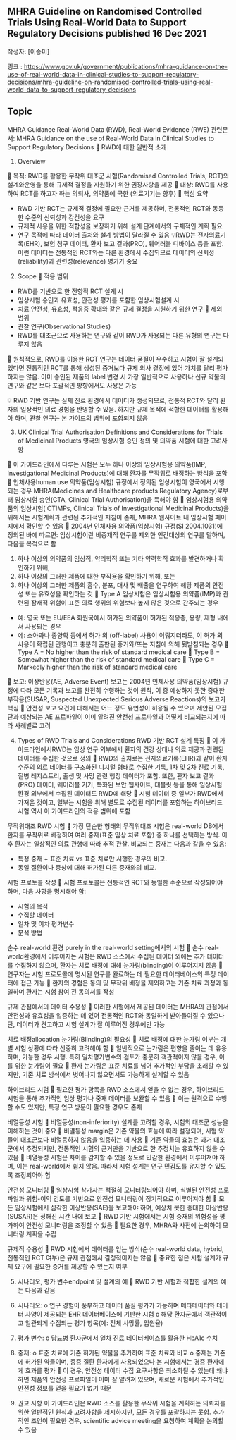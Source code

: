 ## MHRA Guideline on Randomised Controlled Trials Using Real-World Data to Support Regulatory Decisions published 16 Dec 2021
작성자: [이승미]
 
링크 : https://www.gov.uk/government/publications/mhra-guidance-on-the-use-of-real-world-data-in-clinical-studies-to-support-regulatory-decisions/mhra-guideline-on-randomised-controlled-trials-using-real-world-data-to-support-regulatory-decisions

## Topic
MHRA Guidance
Real-World Data (RWD), Real-World Evidence (RWE)
관련문서: MHRA Guidance on the use of Real-World Data in Clinical Studies to Support Regulatory Decisions  RWD에 대한 일반적 소개
 
1.	Overview

	목적: RWD를 활용한 무작위 대조군 시험(Randomised Controlled Trials, RCT)의 설계와운영을 통해 규제적 결정을 지원하기 위한 권장사항을 제공
	대상: RWD를 사용하여 RCT를 하고자 하는 의뢰사, 의약품에 국한 (의료기기는 향후)
	핵심 요약
-	RWD 기반 RCT는 규제적 결정에 필요한 근거를 제공하며, 전통적인 RCT와 동등한 수준의 신뢰성과 강건성을 요구
-	규제적 사용을 위한 적합성을 보장하기 위해 설계 단계에서의 구체적인 계획 필요
-	연구 목적에 따라 데이터 출처와 설계 방법이 달라질 수 있음
💡RWD는 전자의료기록(EHR), 보험 청구 데이터, 환자 보고 결과(PRO), 웨어러블 디바이스 등을 포함. 이런 데이터는 전통적인 RCT와는 다른 환경에서 수집되므로 데이터의 신뢰성(reliability)과 관련성(relevance) 평가가 중요
 
2.	Scope
	적용 범위
-	RWD를 기반으로 한 전향적 RCT 설계 시
-	임상시험 승인과 유효성, 안전성 평가를 포함한 임상시험설계 시 
-	치료 안전성, 유효성, 적응증 확대와 같은 규제 결정을 지원하기 위한 연구
	제외 범위
-	관찰 연구(Observational Studies) 
-	RWD를 대조군으로 사용하는 연구와 같이 RWD가 사용되는 다른 유형의 연구는 다루지 않음

	원칙적으로, RWD를 이용한 RCT 연구는 데이터 품질이 우수하고 시험이 잘 설계되었다면 전통적인 RCT를 통해 생성된 증거보다 규제 의사 결정에 있어 가치를 달리 평가하지는 않음. 이미 승인된 제품의 label 변경 시 가장 일반적으로 사용하나 신규 약물의 연구와 같은 보다 포괄적인 방향에서도 사용은 가능

💡 RWD 기반 연구는 실제 진료 환경에서 데이터가 생성되므로, 전통적 RCT와 달리 환자의 일상적인 의료 경험을 반영할 수 있음. 하지만 규제 목적에 적합한 데이터를 활용해야 하며, 관찰 연구는 본 가이드의 범위에 포함되지 않음
 
3.	UK Clinical Trial Authorisation Definitions and Considerations for Trials of Medicinal Products  영국의 임상시험 승인 정의 및 의약품 시험에 대한 고려사항

	이 가이드라인에서 다루는 시험은 모두 하나 이상의 임상시험용 의약품(IMP, Investigational Medicinal Products)에 대해 환자를 무작위로 배정하는 방식을 포함
	인체사용human use 의약품(임상시험) 규정에서 정의된 임상시험이 영국에서 시행되는 경우 MHRA(Medicines and Healthcare products Regulatory Agency)로부터 임상시험 승인(CTA, Clinical Trial Authorisation)을 득해야 함
	임상시험용 의약품의 임상시험( CTIMPs, Clinical Trials of Investigational Medicinal Products)을 위해서는 시험계획과 관련된 추가적인 지침이 존재, MHRA 웹사이트 내 임상시험 페이지에서 확인할 수 있음
	2004년 인체사용 의약품(임상시험) 규정(SI 2004.1031)에 정의된 바에 따르면: 
임상시험이란 비중재적 연구를 제외한 인간대상의 연구를 말하며, 다음을 목적으로 함
1.	하나 이상의 의약품의 임상적, 약리학적 또는 기타 약력학적 효과를 발견하거나 확인하기 위해,
2.	하나 이상의 그러한 제품에 대한 부작용을 확인하기 위해, 또는
3.	하나 이상의 그러한 제품의 흡수, 분포, 대사 및 배출을 연구하여 해당 제품의 안전성 또는 유효성을 확인하는 것
	Type A  임상시험은 임상시험용 의약품(IMP)과 관련된 잠재적 위험이 표준 의료 행위의 위험보다 높지 않은 것으로 간주되는 경우
-	예: 영국 또는 EU/EEA 회원국에서 허가된 의약품이 허가된 적응증, 용량, 제형 내에서 사용되는 경우
-	예: 소아과나 종양학 등에서 허가 외 (off-label) 사용이 이뤄지더라도, 이 허가 외 사용이 확립된 관행이고 충분히 출판된 증거와/또는 지침에 의해 뒷받침되는 경우
	Type A = No higher than the risk of standard medical care
	Type B = Somewhat higher than the risk of standard medical care
	Type C = Markedly higher than the risk of standard medical care

	보고: 이상반응(AE, Adverse Event) 보고는 2004년 인체사용 의약품(임상시험) 규정에 따라 모든 기록과 보고를 완전히 수행하는 것이 원칙, 이 중 예상하지 못한 중대한 부작용(SUSAR, Suspected Unexpected Serious Adverse Reactions)의 보고가 핵심
	안전성 보고 요건에 대해서는 어느 정도 유연성이 허용될 수 있으며 제안된 모집단과 예상되는 AE 프로파일이 이미 알려진 안전성 프로파일과 어떻게 비교되는지에 따라 사례별로 고려

4.	Types of RWD Trials and Considerations
RWD 기반 RCT 설계 특징
	이 가이드라인에서RWD는 임상 연구 외부에서 환자의 건강 상태나 의료 제공과 관련된 데이터를 수집한 것으로 정의 
	RWD의 출처로는 전자의료기록(EHR)과 같이 환자 수준의 의료 데이터를 구조화된 디지털 형태로 수집한 기록, 1차 및 2차 진료 기록, 질병 레지스트리, 출생 및 사망 관련 행정 데이터가 포함. 또한, 환자 보고 결과(PRO) 데이터, 웨어러블 기기, 특화된 보안 웹사이트, 태블릿 등을 통해 임상시험 환경 외부에서 수집된 데이터도 RWD에 해당
	시험 데이터 중 일부가 RWD에서 가져온 것이고, 일부는 시험을 위해 별도로 수집된 데이터를 포함하는 하이브리드 시험 역시 이 가이드라인의 적용 범위에 포함
 
무작위대조 RWD 시험
	가장 단순한 형태의 무작위대조 시험은 real-world DB에서 환자를 무작위로 배정하여 여러 중재(표준 임상 치료 포함) 중 하나를 선택하는 방식. 이후 환자는 일상적인 의료 관행에 따라 추적 관찰. 비교되는 중재는 다음과 같을 수 있음:
-	특정 중재 + 표준 치료 vs 표준 치료만 시행한 경우의 비교.
-	동일 질환이나 증상에 대해 허가된 다른 중재와의 비교.
 
시험 프로토콜 작성
	시험 프로토콜은 전통적인 RCT와 동일한 수준으로 작성되어야 하며, 다음 사항을 명시해야 함:
-	시험의 목적
-	수집할 데이터
-	일차 및 이차 평가변수
-	분석 방법
 
순수 real-world 환경 purely in the real-world setting에서의 시험
	순수 real-world환경에서 이루어지는 시험은 RWD 소스에서 수집된 데이터 외에는 추가 데이터를 수집하지 않으며, 환자는 치료 배정에 대해 눈가림(blinding)이 이루어지지 않음 
	연구자는 시험 프로토콜에 명시된 연구를 완료하는 데 필요한 데이터베이스의 특정 데이터에 접근 가능 
	환자의 경험은 동의 및 무작위 배정을 제외하고는 기존 치료 과정과 동일하며 환자는 시험 참여 전 동의서를 작성
 
규제 관점에서의 데이터 수용성
	이러한 시험에서 제공된 데이터는 MHRA의 관점에서 안전성과 유효성을 입증하는 데 있어 전통적인 RCT와 동일하게 받아들여질 수 있으나 단, 데이터가 견고하고 시험 설계가 잘 이루어진 경우에만 가능
 
치료 배정allocation 눈가림(Blinding)의 필요성
	치료 배정에 대한 눈가림 여부는 개별 시험 상황에 따라 신중히 고려해야 함
	일반적으로 눈가림은 편향을 줄이는 데 유용하며, 가능한 경우 시행. 특히 일차평가변수의 검토가 충분히 객관적이지 않을 경우, 이를 위한 눈가림이 필요
	환자 눈가림은 표준 치료를 넘어 추가적인 부담을 초래할 수 있지만, 기존 치료 방식에서 벗어나지 않으면서도 가능하게 설계할 수 있음
 
하이브리드 시험
	필요한 평가 항목을 RWD 소스에서 얻을 수 없는 경우, 하이브리드 시험을 통해 추가적인 임상 평가나 중재 데이터를 보완할 수 있음 
	이는 원격으로 수행할 수도 있지만, 특정 연구 방문이 필요한 경우도 존재
 
비열등성 시험
	비열등성(non-inferiority) 설계를 고려할 경우, 시험의 대조군 성능을 이해하는 것이 중요
	비열등성 margin은 기존 약물의 효능에 따라 설정되며, 시험 약물이 대조군보다 비열등하지 않음을 입증하는 데 사용 
	기존 약물의 효능은 과거 대조군에서 추정되지만, 전통적인 시험의 근거만을 기반으로 한 추정치는 유효하지 않을 수 있음
	비열등성 시험은 차이를 감지할 수 있을 정도로 민감한 환경에서 이루어져야 하며, 이는 real-world에서 쉽지 않음. 따라서 시험 설계는 연구 민감도를 유지할 수 있도록 조정되어야 함
 
안전성 모니터링
	임상시험 참가자는 적절히 모니터링되어야 하며, 식별된 안전성 프로파일과 위험-이익 검토를 기반으로 안전성 모니터링이 정기적으로 이루어져야 함 
	모든 임상시험에서 심각한 이상반응(SAE)을 보고해야 하며, 예상치 못한 중대한 이상반응(SUSAR)은 정해진 시간 내에 보고
	RWD 기반 시험에서는 시험 중재의 위험성을 평가하여 안전성 모니터링을 조정할 수 있음
	필요한 경우, MHRA와 사전에 논의하여 모니터링 계획을 수립
 
규제적 수용성
	RWD 시험에서 데이터를 얻는 방식(순수 real-world data, hybrid, 전통적인 RCT 여부)은 규제 관점에서 결정적이지는 않음 
	중요한 점은 시험 설계가 규제 요구에 필요한 증거를 제공할 수 있는지 여부
 
5. 시나리오, 평가 변수endpoint 및 설계의 예
	RWD 기반 시험과 적합한 설계의 예는 다음과 같음
1.	시나리오:
o	연구 경험이 풍부하고 데이터 품질 평가가 가능하며 메타데이터와 데이터 사양이 제공되는 EHR 데이터베이스에 기반한 시험
o	해당 환자군에서 객관적이고 일관되게 수집되는 평가 항목(예: 전체 사망률, 입원율)
2.	평가 변수:
o	당뇨병 환자군에서 일차 진료 데이터베이스를 활용한 HbA1c 수치
3.	중재:
o	표준 치료에 기존 허가된 약물을 추가하여 표준 치료와 비교
o	중재는 기존에 허가된 약물이며, 중증 질환 환자에게 사용되었으나 본 시험에서는 경증 환자에게 효과를 평가
	이 경우, 안전성 데이터 수집 요구사항은 최소화될 수 있는데 왜냐하면 제품의 안전성 프로파일이 이미 잘 알려져 있으며, 새로운 시험에서 추가적인 안전성 정보를 얻을 필요가 없기 때문
 
6. 권고 사항
이 가이드라인은 RWD 소스를 활용한 무작위 시험을 계획하는 의뢰자를 위한 일반적인 원칙과 고려사항을 제시하지만, 모든 경우를 포괄하지는 못함. 추가적인 조언이 필요한 경우, scientific advice meeting을 요청하여 계획을 논의할 수 있음
 

